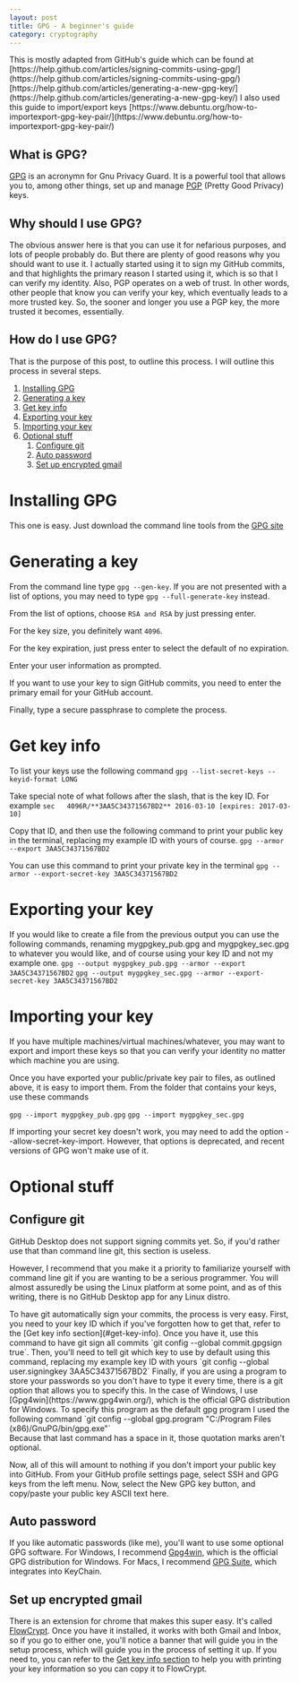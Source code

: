 ```yaml
---
layout: post
title: GPG - A beginner's guide
category: cryptography
---
```


<div markdown="1" class="alert alert-info" role="alert">
This is mostly adapted from GitHub's guide which can be found at
[https://help.github.com/articles/signing-commits-using-gpg/](https://help.github.com/articles/signing-commits-using-gpg/)
[https://help.github.com/articles/generating-a-new-gpg-key/](https://help.github.com/articles/generating-a-new-gpg-key/)
I also used this guide to import/export keys
[https://www.debuntu.org/how-to-importexport-gpg-key-pair/](https://www.debuntu.org/how-to-importexport-gpg-key-pair/)
</div>

## What is GPG?
[GPG](https://www.gnupg.org/) is an acronymn for Gnu Privacy Guard. It is a
powerful tool that allows you to, among other things, set up and manage [PGP](https://en.wikipedia.org/wiki/Pretty_Good_Privacy)
(Pretty Good Privacy) keys.

## Why should I use GPG?
The obvious answer here is that you can use it for nefarious purposes, and lots
of people probably do. But there are plenty of good reasons why you should want
to use it. I actually started using it to sign my GitHub commits, and that
highlights the primary reason I started using it, which is so that I can verify
my identity. Also, PGP operates on a web of trust. In other words, other people
that know you can verify your key, which eventually leads to a more trusted key.
So, the sooner and longer you use a PGP key, the more trusted it becomes,
essentially.

## How do I use GPG?
That is the purpose of this post, to outline this process. I will outline this
process in several steps.

1. [Installing GPG](#installing-gpg)
2. [Generating a key](#generating-a-key)
3. [Get key info](#get-key-info)
4. [Exporting your key](#exporting-your-key)
5. [Importing your key](#importing-your-key)
6. [Optional stuff](#optional-stuff)
    1. [Configure git](#configure-git)
    2. [Auto password](#auto-password)
    3. [Set up encrypted gmail](#set-up-encrypted-gmail)

# Installing GPG
This one is easy. Just download the command line tools from the [GPG site](https://www.gnupg.org/download/index.html)

# Generating a key
From the command line type `gpg --gen-key`. If you are not presented with a list
of options, you may need to type `gpg --full-generate-key` instead.

From the list of options, choose `RSA and RSA` by just pressing enter.

For the key size, you definitely want `4096`.

For the key expiration, just press enter to select the default of no expiration.

Enter your user information as prompted.

<div markdown="1" class="alert alert-info" role="alert">
If you want to use your key to sign GitHub commits, you need to enter the
primary email for your GitHub account.
</div>

Finally, type a secure passphrase to complete the process.

# Get key info
To list your keys use the following command
`gpg --list-secret-keys --keyid-format LONG`

Take special note of what follows after the slash, that is the key ID. For
example `sec   4096R/**3AA5C34371567BD2** 2016-03-10 [expires: 2017-03-10]`

Copy that ID, and then use the following command to print your public key in the
terminal, replacing my example ID with yours of course.
`gpg --armor --export 3AA5C34371567BD2`

You can use this command to print your private key in the terminal
`gpg --armor --export-secret-key 3AA5C34371567BD2`

# Exporting your key
If you would like to create a file from the previous output you can use the
following commands, renaming mygpgkey_pub.gpg and mygpgkey_sec.gpg to whatever
you would like, and of course using your key ID and not my example one.
`gpg --output mygpgkey_pub.gpg --armor --export 3AA5C34371567BD2`
`gpg --output mygpgkey_sec.gpg --armor --export-secret-key 3AA5C34371567BD2`

# Importing your key
If you have multiple machines/virtual machines/whatever, you may want to export
and import these keys so that you can verify your identity no matter which
machine you are using.

Once you have exported your public/private key pair to files, as outlined above,
it is easy to import them. From the folder that contains your keys, use these
commands

`gpg --import mygpgkey_pub.gpg`
`gpg --import mygpgkey_sec.gpg`

<div markdown="1" class="alert alert-info" role="alert">
If importing your secret key doesn't work, you may need to add the option
--allow-secret-key-import. However, that options is deprecated, and recent
versions of GPG won't make use of it.
</div>

# Optional stuff

## Configure git
<div markdown="1" class="alert alert-info" role="alert">
GitHub Desktop does not support signing commits yet. So, if you'd rather use
that than command line git, this section is useless.

However, I recommend that
you make it a priority to familiarize yourself with command line git if you are
wanting to be a serious programmer. You will almost assuredly be using the Linux
platform at some point, and as of this writing, there is no GitHub Desktop app
for any Linux distro.
</div>
To have git automatically sign your commits, the process is very easy.
First, you need to your key ID which if you've forgotten how to get that, refer
to the [Get key info section](#get-key-info). Once you have it, use this command
to have git sign all commits `git config --global commit.gpgsign true`. Then,
you'll need to tell git which key to use by default using this command,
replacing my example key ID with yours
`git config --global user.signingkey 3AA5C34371567BD2`
Finally, if you are using a program to store your passwords so you don't have to
type it every time, there is a git option that allows you to specify this. In
the case of Windows, I use [Gpg4win](https://www.gpg4win.org/), which is the
official GPG distribution for Windows. To specify this program as the default
gpg program I used the following command
`git config --global gpg.program "C:/Program Files (x86)/GnuPG/bin/gpg.exe"`
<div markdown="1" class="alert alert-warning" role="alert">
Because that last command has a space in it, those quotation marks aren't optional.
</div>

Now, all of this will amount to nothing if you don't import your public key into
GitHub. From your GitHub profile settings page, select SSH and GPG keys from the
left menu. Now, select the New GPG key button, and copy/paste your public key
ASCII text here.

## Auto password
If you like automatic passwords (like me), you'll want to use some optional
GPG software. For Windows, I recommend [Gpg4win](https://www.gpg4win.org/),
which is the official GPG distribution for Windows. For Macs, I recommend
[GPG Suite](https://gpgtools.org/), which integrates into KeyChain.

## Set up encrypted gmail
There is an extension for chrome that makes this super easy. It's called [FlowCrypt](https://chrome.google.com/webstore/detail/flowcrypt-encrypt-gmail-w/bnjglocicdkmhmoohhfkfkbbkejdhdgc?hl=en).
Once you have it installed, it works with both Gmail and Inbox, so if you go to
either one, you'll notice a banner that will guide you in the setup process,
which will guide you in the process of setting it up. If you need to, you can
refer to the [Get key info section](#get-key-info) to help you with printing
your key information so you can copy it to FlowCrypt.
